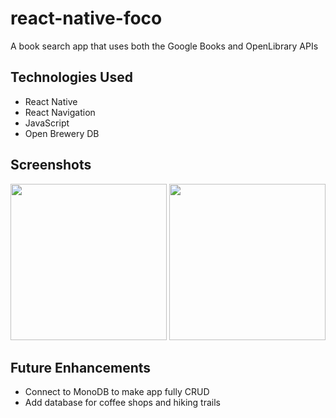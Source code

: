 # react-native-foco

A book search app that uses both the Google Books and OpenLibrary APIs

## Technologies Used

* React Native
* React Navigation
* JavaScript
* Open Brewery DB

## Screenshots

<img src ="https://i.imgur.com/8IfM2DO.png"  height = "250"/> <img src ="https://i.imgur.com/GCnO8p1.png" height = "250" />


## Future Enhancements

* Connect to MonoDB to make app fully CRUD
* Add database for coffee shops and hiking trails
